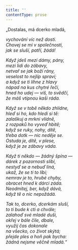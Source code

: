 ```yaml
---
title: ''
contentType: prose
---
```


<section>

„Dostalas, má dcerko mladá,

_vychování víc než dosti.  
Chovej se mi v společnosti,  
jak se sluší, patří, žádá!_

</section>

<section>

_Když jdeš mezi dámy, pány,  
mezi lidi do zábavy,  
netvař se jak boží rány,  
veselost to nejlíp spraví;  
a když se ti líhne z hlavy  
nápad na kus chytré řeči,  
hned ho udej — víš, to svědčí,  
že máš vtipnou kaši ráda._

</section>

<section>

_Když se v tobě někdo zhlídne,  
hleď si ho, kdo hledí si tě:  
zalaškuj a mrkni vlídně,  
z rozpaků ho vyveď hbitě;  
když se ruky, nohy, dítě,  
třeba dotk — nic neděje se.  
Ostuda je, dítě, v plese,  
když je ze zábavy váda._

</section>

<section>

_Když ti někdo — žádný špína —  
dárek z pozornosti slíbí,  
nestyď se a nebuď líná,  
ukaž, že se ti to líbí;  
nemrav je to, hrubé chyby,  
obracet hned k dárci záda.  
Neodmítej, ber, když dává,  
když tě o nic nepožádá._

</section>

<section>

_Tak to, dcerko, dcerkám sluší,  
to ti bude k cti a chvále;  
zalahoď své mladé duši,  
okřej v bále čile, dbale,  
využij čas dokonale  
na všecko, co život skýtá;  
přejde ples a hoň pak bycha:  
žádná nejsme věčně mladá.“_

</section>
